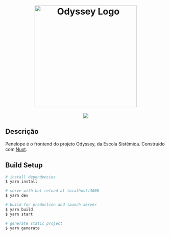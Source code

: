 <div align="center">
    <h1>
      <img src="./" width="320" alt="Odyssey Logo" />
    </h1>
    <img src="https://img.shields.io/badge/node-12.18.2-green.svg">
</div>

## Descrição
Penelope é o frontend do projeto Odyssey, da Escola Sistêmica. Construído com [Nuxt](https://nuxtjs.org/).

## Build Setup

```bash
# install dependencies
$ yarn install

# serve with hot reload at localhost:3000
$ yarn dev

# build for production and launch server
$ yarn build
$ yarn start

# generate static project
$ yarn generate
```
